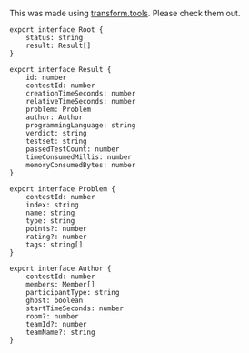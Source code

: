 This was made using [transform.tools](https://transform.tools/json-to-typescript). Please check them out.

    export interface Root {
        status: string
        result: Result[]
    }

    export interface Result {
        id: number
        contestId: number
        creationTimeSeconds: number
        relativeTimeSeconds: number
        problem: Problem
        author: Author
        programmingLanguage: string
        verdict: string
        testset: string
        passedTestCount: number
        timeConsumedMillis: number
        memoryConsumedBytes: number
    }

    export interface Problem {
        contestId: number
        index: string
        name: string
        type: string
        points?: number
        rating?: number
        tags: string[]
    }

    export interface Author {
        contestId: number
        members: Member[]
        participantType: string
        ghost: boolean
        startTimeSeconds: number
        room?: number
        teamId?: number
        teamName?: string
    }